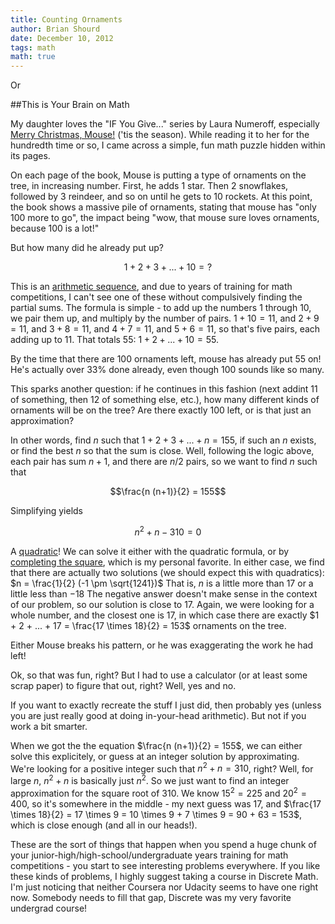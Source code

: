 ```yaml
---
title: Counting Ornaments
author: Brian Shourd
date: December 10, 2012
tags: math
math: true
---
```


Or

##This is Your Brain on Math

My daughter loves the "IF You Give..." series by Laura Numeroff,
especially [Merry Christmas,
Mouse!](http://www.amazon.com/Merry-Christmas-Mouse-You-Give/dp/0061344990)
('tis the season). While reading it to her for the hundredth time or so,
I came across a simple, fun math puzzle hidden within its pages.

On each page of the book, Mouse is putting a type of ornaments on the
tree, in increasing number. First, he adds 1 star. Then 2 snowflakes,
followed by 3 reindeer, and so on until he gets to 10 rockets. At this
point, the book shows a massive pile of ornaments, stating that mouse
has "only 100 more to go", the impact being "wow, that mouse sure loves
ornaments, because 100 is a lot!"

But how many did he already put up?

$$1 + 2 + 3 + ... + 10 = ?$$

This is an [arithmetic
sequence](http://en.wikipedia.org/wiki/Arithmetic_progression), and due
to years of training for math competitions, I can't see one of these
without compulsively finding the partial sums. The formula is simple -
to add up the numbers 1 through 10, we pair them up, and multiply by the
number of pairs. $1 + 10 = 11$, and $2 + 9 = 11$, and $3 + 8 = 11$, and
$4 + 7 = 11$, and $5 + 6 = 11$, so that's five pairs, each adding up to 11. 
That totals 55: $1 + 2 + ... + 10 = 55$.

By the time that there are 100 ornaments left, mouse has already put 55
on! He's actually over 33% done already, even though 100 sounds like so
many.

This sparks another question: if he continues in this fashion (next
addint 11 of something, then 12 of something else, etc.), how many
different kinds of ornaments will be on the tree? Are there exactly 100
left, or is that just an approximation?

In other words, find $n$ such that $1 + 2 + 3 + ... + n = 155$, if such
an $n$ exists, or find the best $n$ so that the sum is close. Well,
following the logic above, each pair has sum $n + 1$, and there are
$n/2$ pairs, so we want to find $n$ such that

$$\frac{n (n+1)}{2} = 155$$

Simplifying yields

$$n^2 + n - 310 = 0$$

A [quadratic](http://en.wikipedia.org/wiki/Quadratic_equation)! We can
solve it either with the quadratic formula, or by [completing the
square](http://www.purplemath.com/modules/sqrquad.htm), which is my
personal favorite. In either case, we find that there are actually two
solutions (we should expect this with quadratics): $n = \frac{1}{2} (-1 \pm \sqrt{1241})$
That is, $n$ is a little more than $17$ or a little less than $-18$ The
negative answer doesn't make sense in the context of our problem, so our
solution is close to 17. Again, we were looking for a whole number, and
the closest one is 17, in which case there are exactly $1 + 2 + ... + 17 = \frac{17 \times 18}{2} = 153$ 
ornaments on the tree.

Either Mouse breaks his pattern, or he was exaggerating the work he had
left!

Ok, so that was fun, right? But I had to use a calculator (or at least
some scrap paper) to figure that out, right? Well, yes and no.

If you want to exactly recreate the stuff I just did, then probably yes
(unless you are just really good at doing in-your-head arithmetic). But
not if you work a bit smarter.

When we got the the equation $\frac{n (n+1)}{2} = 155$, we can either
solve this explicitely, or guess at an integer solution by
approximating. We're looking for a positive integer such that $n^2 + n =
310$, right? Well, for large $n$, $n^2 + n$ is basically just $n^2$. So
we just want to find an integer approximation for the square root of
$310$. We know $15^2 = 225$ and $20^2 = 400$, so it's somewhere in the
middle - my next guess was $17$, and $\frac{17 \times 18}{2} = 17 \times 9 = 10 \times 9 + 7 \times 9 = 90 + 63 = 153$, which is close enough (and all in our heads!).

These are the sort of things that happen when you spend a huge chunk of
your junior-high/high-school/undergraduate years training for math
competitions - you start to see interesting problems everywhere. If you
like these kinds of problems, I highly suggest taking a course in
Discrete Math. I'm just noticing that neither Coursera nor Udacity seems
to have one right now. Somebody needs to fill that gap, Discrete was my
very favorite undergrad course!
